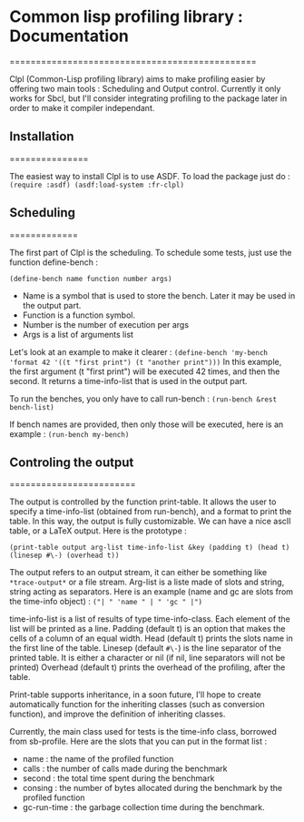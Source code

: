# Common lisp profiling library : Documentation
===============================================

Clpl (Common-Lisp profiling library) aims to make profiling easier by offering
two main tools : Scheduling and Output control. Currently it only works for
Sbcl, but I'll consider integrating profiling to the package later in order to
make it compiler independant.

## Installation
===============

The easiest way to install Clpl is to use ASDF. To load the package just do :
`(require :asdf)
(asdf:load-system :fr-clpl)`

## Scheduling
=============

The first part of Clpl is the scheduling. To schedule some tests, just use the
function define-bench :

`(define-bench name function number args)`

* Name is a symbol that is used to store the bench. Later it may be used in the
output part.
* Function is a function symbol.
* Number is the number of execution per args
* Args is a list of arguments list

Let's look at an example to make it clearer :
`
(define-bench 'my-bench 'format 42
    '((t "first print")
      (t "another print")))
      `
In this example, the first argument (t "first print") will be executed 42
times, and then the second. It returns a time-info-list that is used in the
output part.

To run the benches, you only have to call run-bench :
`(run-bench &rest bench-list)`

If bench names are provided, then only those will be executed, here is an
example :
`(run-bench my-bench)`

## Controling the output
========================

The output is controlled by the function print-table. It allows the user to
specify a time-info-list (obtained from run-bench), and a format to print the
table. In this way, the output is fully customizable. We can have a nice ascII
table, or a LaTeX output. Here is the prototype :

`(print-table output arg-list time-info-list &key (padding t) (head t)
    (linesep #\-) (overhead t))`

The output refers to an output stream, it can either be something like
`*trace-output*` or a file stream.
Arg-list is a liste made of slots and string, string acting as separators.
Here is an example (name and gc are slots from the time-info object) :
`("| " 'name " | " 'gc " |")`

time-info-list is a list of results of type time-info-class. Each element of
the list will be printed as a line.
Padding (default t) is an option that makes the cells of a column of an equal
width.
Head (default t) prints the slots name in the first line of the table.
Linesep (default `#\-`) is the line separator of the printed table. It is
either a character or nil (if nil, line separators will not be printed)
Overhead (default t) prints the overhead of the profiling, after the table.

Print-table supports inheritance, in a soon future, I'll hope to create
automatically function for the inheriting classes (such as conversion
function), and improve the definition of inheriting classes.

Currently, the main class used for tests is the time-info class, borrowed
from sb-profile. Here are the slots that you can put in the format list :
- name : the name of the profiled function
- calls : the number of calls made during the benchmark
- second : the total time spent during the benchmark
- consing : the number of bytes allocated during the benchmark by the profiled
            function
- gc-run-time : the garbage collection time during the benchmark.
